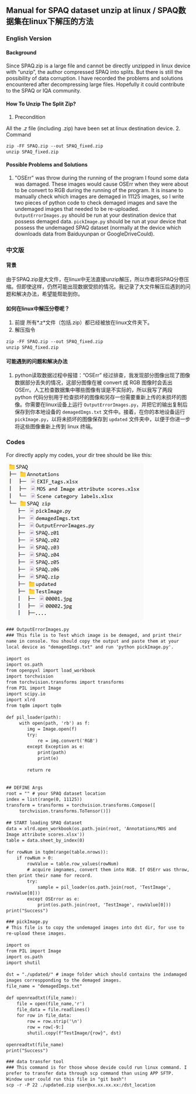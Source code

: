 ## Manual for SPAQ dataset unzip at linux / SPAQ数据集在linux下解压的方法
### English Version
#### Background
Since SPAQ.zip is a large file and cannot be directly unzipped in linux device with “unzip”, the author compressed SPAQ into splits. But there is still the possibility of data corruption. I have recorded the problems and solutions encountered after decompressing large files. Hopefully it could contribute to the SPAQ or IQA community.

#### How To Unzip The Split Zip?
1. Precondition

All the *.z* file (including .zip) have been set at linux destination device.
2. Command

```
zip -FF SPAQ.zip --out SPAQ_fixed.zip
unzip SPAQ_fixed.zip
```

#### Possible Problems and Solutions
1. "OSErr" was throw during the running of the program
I found some data was damaged. These images would cause OSErr when they were about to be convert to RGB during the running of the program. It is insane to manually check which images are demaged in 11125 images, so I write two pieces of python code to check demaged images and save the undemaged images that needed to be re-uploaded. `OutputErrorImages.py` should be run at your destination device that possess demaged data. `pickImage.py` should be run at your device that possess the undemaged SPAQ dataset (normally at the device which downloads data from Baiduyunpan or GoogleDriveCould).

### 中文版
#### 背景
由于SPAQ.zip是大文件，在linux中无法直接unzip解压，所以作者将SPAQ分卷压缩。但即使这样，仍然可能出现数据受损的情况。我记录了大文件解压后遇到的问题和解决办法，希望能帮助到你。

#### 如何在linux中解压分卷呢？
1. 前提
所有*.z*文件（包括.zip）都已经被放在linux文件夹下。
2. 解压指令
```
zip -FF SPAQ.zip --out SPAQ_fixed.zip
unzip SPAQ_fixed.zip
```

#### 可能遇到的问题和解决办法
1. python读取数据过程中报错：“OSErr”
经过排查，我发现部分图像出现了图像数据部分丢失的情况，这部分图像在被 convert 成 RGB 图像时会丢出 OSErr。人工检查数据集中哪些图像有误是不实际的，所以我写了两段 python 代码分别用于检查损坏的图像和另存一份需要重新上传的未损坏的图像。你需要在linux设备上运行 `OutputErrorImages.py`，并把它的输出复制后保存到你本地设备的 `demagedImgs.txt` 文件中。接着，在你的本地设备运行 `pickImage.py`，以将未损坏的图像保存到 `updated` 文件夹中，以便于你进一步将这些图像重新上传到 linux 终端。

### Codes
For directly apply my codes, your dir tree should be like this:

![dir tree](./dirtree.jpg)

```
### OutputErrorImages.py
### This file is to Test which image is be demaged, and print their name in console. You should copy the output and paste them at your local device as "demagedImgs.txt" and run 'python pickImage.py'.

import os
import os.path
from openpyxl import load_workbook
import torchvision
from torchvision.transforms import transforms
from PIL import Image
import scipy.io
import xlrd
from tqdm import tqdm

def pil_loader(path):
     with open(path, 'rb') as f:
        img = Image.open(f)
        try:
            re = img.convert('RGB')
        except Exception as e:
            print(path)
            print(e)

        return re


## DEFINE Args
root = "" # your SPAQ dataset location
index = list(range(0, 11125))
transform = transforms = torchvision.transforms.Compose([
     torchvision.transforms.ToTensor()])

## START loading SPAQ dataset
data = xlrd.open_workbook(os.path.join(root, 'Annotations/MOS and Image attribute scores.xlsx'))
table = data.sheet_by_index(0)

for rowNum in tqdm(range(table.nrows)):
    if rowNum > 0:
        rowValue = table.row_values(rowNum)
        # acquire imgnames, convert them into RGB. If OSErr was throw, then print their name for record.
        try:
            sample = pil_loader(os.path.join(root, 'TestImage', rowValue[0]))
        except OSError as e:
            print(os.path.join(root, 'TestImage', rowValue[0]))
print("Success")
```


```
### pickImage.py 
# This file is to copy the undemaged images into dst dir, for use to re-upload these images.

import os
from PIL import Image
import os.path
import shutil

dst = "./updated/" # image folder which should contains the indamaged images correspponding to the demaged images.
file_name = "demagedImgs.txt"

def openreadtxt(file_name):
    file = open(file_name,'r')  
    file_data = file.readlines() 
    for row in file_data:
        row = row.strip('\n')
        row = row[-9:]
        shutil.copy(f"TestImage/{row}", dst)

openreadtxt(file_name)
print("Success")
```

```
### data transfer tool
### This command is for those whose devide could run linux command. I prefer to transfer data through scp command than using APP SFTP. Window user could run this file in "git bash"!
scp -r -P 22 ./updated.zip user@xx.xx.xx.xx:/dst_location
```
